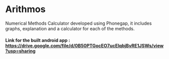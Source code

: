 # Arithmos
Numerical Methods Calculator developed using Phonegap, it includes graphs, explanation and a calculator for each of the methods.
#### Link for the built android app : https://drive.google.com/file/d/0B50PTGocEO7ucElqbjBvRE1JSWs/view?usp=sharing
